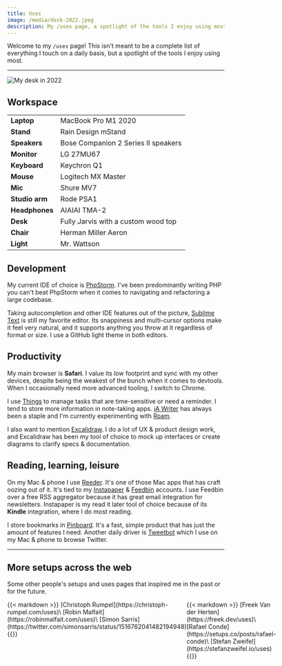 ```yaml
---
title: Uses
image: /media/desk-2022.jpeg
description: My /uses page, a spotlight of the tools I enjoy using most.
---
```


Welcome to my `/uses` page! This isn't meant to be a complete list of everything I touch on a daily basis, but a spotlight of the tools I enjoy using most.

---

![My desk in 2022](/media/desk-2022.jpeg)

## Workspace

| | |
|---|---|
| **Laptop** | MacBook Pro M1 2020 |
| **Stand** | Rain Design mStand |
| **Speakers** | Bose Companion 2 Series II speakers |
| **Monitor** | LG 27MU67 |
| **Keyboard** | Keychron Q1 |
| **Mouse** | Logitech MX Master |
| **Mic** | Shure MV7 |
| **Studio arm** | Rode PSA1 |
| **Headphones** | AIAIAI TMA-2 |
| **Desk** | Fully Jarvis with a custom wood top |
| **Chair** | Herman Miller Aeron |
| **Light** | Mr. Wattson |


## Development

My current IDE of choice is [PhpStorm](https://www.jetbrains.com/phpstorm/). I've been predominantly writing PHP  you can't beat PhpStorm when it comes to navigating and refactoring a large codebase.

Taking autocompletion and other IDE features out of the picture, [Sublime Text](https://www.sublimetext.com) is still my favorite editor. Its snappiness and multi-cursor options make it feel very natural, and it supports anything you throw at it regardless of format or size. I use a GitHub light theme in both editors.

## Productivity

My main browser is **Safari**. I value its low footprint and sync with my other devices, despite being the weakest of the bunch when it comes to devtools. When I occasionally need more advanced tooling, I switch to Chrome.

I use [Things](https://culturedcode.com/things/) to manage tasks that are time-sensitive or need a reminder. I tend to store more information in note-taking apps. [iA Writer](https://ia.net/writer) has always been a staple and I'm currently experimenting with [Roam](https://roamresearch.com).

I also want to mention [Excalidraw](https://excalidraw.com). I do a lot of UX & product design work, and Excalidraw has been my tool of choice to mock up interfaces or create diagrams to clarify specs & documentation.

## Reading, learning, leisure

On my Mac & phone I use [Reeder](https://reederapp.com). It's one of those Mac apps that has craft oozing out of it. It's tied to my [Instapaper](https://www.instapaper.com) & [Feedbin](https://feedbin.com) accounts. I use Feedbin over a free RSS aggregator because it has great email integration for newsletters. Instapaper is my read it later tool of choice because of its **Kindle** integration, where I do most reading.

I store bookmarks in [Pinboard](https://pinboard.in). It's a fast, simple product that has just the amount of features I need. Another daily driver is [Tweetbot](https://tapbots.com/tweetbot/mac/) which I use on my Mac & phone to browse Twitter.

---

## More setups across the web

Some other people's setups and uses pages that inspired me in the past or for the future.

<div style="display: grid; grid-template-columns: repeat(2, 1fr);">
<div>
{{< markdown >}}
[Christoph Rumpel](https://christoph-rumpel.com/uses)\
[Robin Malfait](https://robinmalfait.com/uses)\
[Simon Sarris](https://twitter.com/simonsarris/status/1516762041482194948)
{{</ markdown >}}
</div>
<div>
{{< markdown >}}
[Freek Van der Herten](https://freek.dev/uses)\
[Rafael Conde](https://setups.co/posts/rafael-conde)\
[Stefan Zweifel](https://stefanzweifel.io/uses)
{{</ markdown >}}
</div>
</div>
